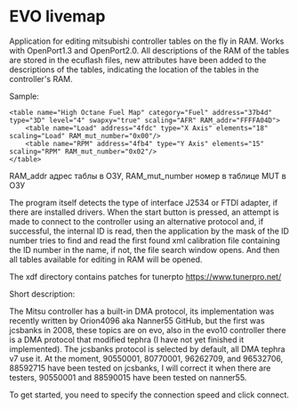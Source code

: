 # EVO livemap

Application for editing mitsubishi controller tables 
on the fly in RAM. Works with OpenPort1.3 and OpenPort2.0.
 All descriptions of the RAM of the tables are stored in
 the ecuflash files, new attributes have been added to
 the descriptions of the tables, indicating the location
 of the tables in the controller's RAM.

Sample:

    <table name="High Octane Fuel Map" category="Fuel" address="37b4d" type="3D" level="4" swapxy="true" scaling="AFR" RAM_addr="FFFFA04D"> 
        <table name="Load" address="4fdc" type="X Axis" elements="18" scaling="Load" RAM_mut_number="0x00"/>
        <table name="RPM" address="4fb4" type="Y Axis" elements="15" scaling="RPM" RAM_mut_number="0x02"/>
    </table>
RAM_addr адрес таблы в ОЗУ,
RAM_mut_number номер в таблице MUT в ОЗУ

The program itself detects the type of interface J2534 or
 FTDI adapter, if there are installed drivers. When the
 start button is pressed, an attempt is made to connect 
 to the controller using an alternative protocol and, if 
 successful, the internal ID is read, then the application
 by the mask of the ID number tries to find and read the first
 found xml calibration file containing the ID number in the 
 name, if not, the file search window opens.
 And then all tables available for editing in RAM will be opened.

The xdf directory contains patches for tunerpto https://www.tunerpro.net/

Short description:

The Mitsu controller has a built-in DMA protocol, its 
implementation was recently written by Orion4096 aka Nanner55
 GitHub, but the first was jcsbanks in 2008, these topics are
 on evo, also in the evo10 controller there is a DMA protocol
 that modified tephra (I have not yet finished it implemented).
 The jcsbanks protocol is selected by default, all DMA tephra v7
 use it. At the moment, 90550001, 80770001, 96262709, 
 and 96532706, 88592715 have been tested on jcsbanks, 
 I will correct it when there are testers, 90550001 and 88590015
 have been tested on nanner55.

To get started, you need to specify the connection speed and click connect.